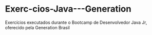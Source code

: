# Exerc-cios-Java---Generation
Exercícios executados durante o Bootcamp de Desenvolvedor Java Jr, oferecido pela Generation Brasil
